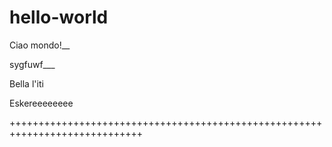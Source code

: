 # hello-world

Ciao mondo!__

sygfuwf___

Bella l'iti 

Eskereeeeeeee

+++++++++++++++++++++++++++++++++++++++++++++++++++++++++++++++++++++++++++++
